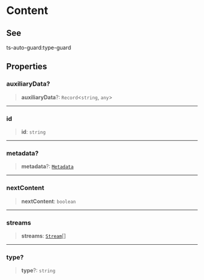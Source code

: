 # Content

## See

ts-auto-guard:type-guard

## Properties

### auxiliaryData?

> **auxiliaryData**?: `Record`<`string`, `any`>

***

### id

> **id**: `string`

***

### metadata?

> **metadata**?: [`Metadata`](reference/functions/Metadata.md)

***

### nextContent

> **nextContent**: `boolean`

***

### streams

> **streams**: [`Stream`](reference/functions/Stream.md)[]

***

### type?

> **type**?: `string`
